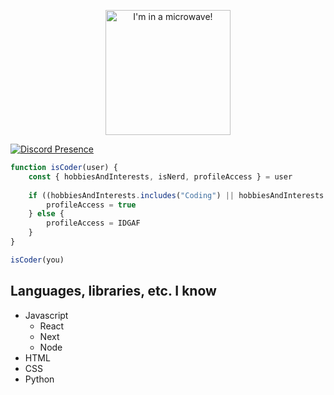 <p align="center">
    <a href="https://tachanks.xyz" target="_blank" title="Links to my website!">
        <img alt="I'm in a microwave!" src="https://user-images.githubusercontent.com/62531512/178131098-51911e02-12ca-413f-8721-672e7db94956.gif" height="200"/>
    </a>
</p>

[![Discord Presence](https://lanyard.cnrad.dev/api/484343723426054150)](https://discord.com/users/484343723426054150)

```javascript
function isCoder(user) {
    const { hobbiesAndInterests, isNerd, profileAccess } = user
    
    if ((hobbiesAndInterests.includes("Coding") || hobbiesAndInterests.includes("Computers")) && isNerd) {
        profileAccess = true
    } else {
        profileAccess = IDGAF
    }
}

isCoder(you)
```
## Languages, libraries, etc. I know
* Javascript
  * React
  * Next
  * Node
* HTML
* CSS
* Python
